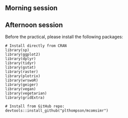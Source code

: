 ## Morning session  

## Afternoon session  
Before the practical, please install the following packages:


```
# Install directly from CRAN
library(sp)
library(ggplot2)
library(dplyr)
library(tidyr)
library(gstat)
library(raster)
library(plotrix)
library(wrswoR)
library(geiger)
library(vegan)
library(vegetarian)
library(gridExtra)

# Install from GitHub repo:
devtools::install_github("plthompson/mcomsimr")

```

